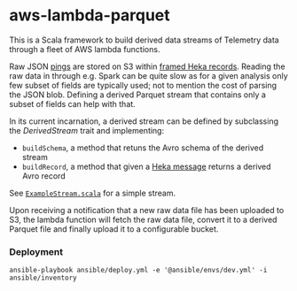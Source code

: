 # aws-lambda-parquet

This is a Scala framework to build derived data streams of Telemetry data through a fleet of AWS lambda functions. 

Raw JSON [pings](https://ci.mozilla.org/job/mozilla-central-docs/Tree_Documentation/toolkit/components/telemetry/telemetry/pings.html) are stored on S3 within [framed Heka records](https://hekad.readthedocs.org/en/latest/message/index.html#stream-framing). Reading the raw data in through e.g. Spark can be quite slow as for a given analysis only few subset of fields are typically used; not to mention the cost of parsing the JSON blob. Defining a derived Parquet stream that contains only a subset of fields can help with that.

In its current incarnation, a derived stream can be defined by subclassing the *DerivedStream* trait and implementing:
- `buildSchema`, a method that retuns the Avro schema of the derived stream
- `buildRecord`, a method that given a [Heka message](https://hekad.readthedocs.org/en/latest/message/index.html#message-variables) returns a derived Avro record

See [`ExampleStream.scala`](https://github.com/vitillo/aws-lambda-parquet/blob/master/src/main/scala/streams/ExampleStream.scala) for a simple stream.

Upon receiving a notification that a new raw data file has been uploaded to S3, the lambda function will fetch the raw data file, convert it to a derived Parquet file and finally upload it to a configurable bucket.

### Deployment
```
ansible-playbook ansible/deploy.yml -e '@ansible/envs/dev.yml' -i ansible/inventory
```
